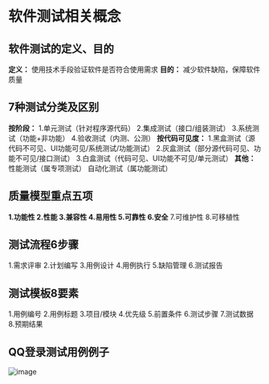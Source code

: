 # 软件测试相关概念
## 软件测试的定义、目的
**定义：**
使用技术手段验证软件是否符合使用需求
**目的：**
减少软件缺陷，保障软件质量
## 7种测试分类及区别
**按阶段：**
1.单元测试（针对程序源代码）
2.集成测试（接口/组装测试）
3.系统测试（功能+非功能）
4.验收测试（内测、公测）
**按代码可见度：**
1.黑盒测试（源代码不可见、UI功能可见/系统测试/功能测试）
2.灰盒测试（部分源代码可见、功能不可见/接口测试）
3.白盒测试（代码可见、UI功能不可见/单元测试）
**其他：**
性能测试（属专项测试）
自动化测试（属功能测试）
## 质量模型重点五项
**1.功能性
2.性能
3.兼容性
4.易用性
5.可靠性
6.安全**
7.可维护性
8.可移植性
## 测试流程6步骤
1.需求评审
2.计划编写
3.用例设计
4.用例执行
5.缺陷管理
6.测试报告
## 测试模板8要素
1.用例编号
2.用例标题
3.项目/模块
4.优先级
5.前置条件
6.测试步骤
7.测试数据
8.预期结果
## QQ登录测试用例例子
![image](https://github.com/muyuii/muyuii.github.io/assets/79619919/c72681de-09b0-4f13-894a-0b517922109c)